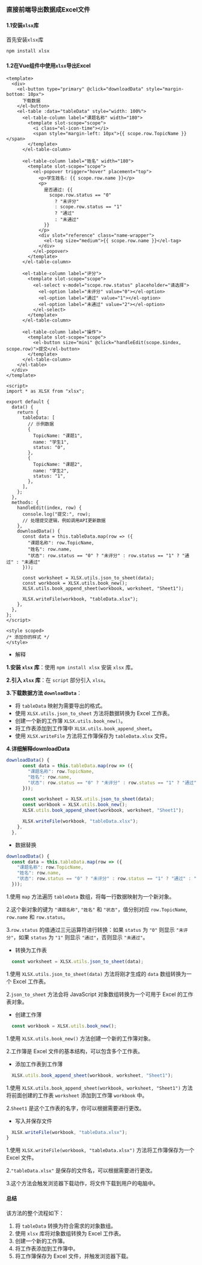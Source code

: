 ### 直接前端导出数据成Excel文件

#### 1.1安装`xlsx`库

首先安装`xlsx`库

```bash
npm install xlsx
```

#### 1.2在Vue组件中使用`xlsx`导出Excel

~~~vue
<template>
  <div>
    <el-button type="primary" @click="downloadData" style="margin-bottom: 10px">
      下载数据
    </el-button>
    <el-table :data="tableData" style="width: 100%">
      <el-table-column label="课题名称" width="180">
        <template slot-scope="scope">
          <i class="el-icon-time"></i>
          <span style="margin-left: 10px">{{ scope.row.TopicName }}</span>
        </template>
      </el-table-column>

      <el-table-column label="姓名" width="180">
        <template slot-scope="scope">
          <el-popover trigger="hover" placement="top">
            <p>学生姓名: {{ scope.row.name }}</p>
            <p>
              是否通过: {{
                scope.row.status == "0"
                  ? "未评分"
                  : scope.row.status == "1"
                  ? "通过"
                  : "未通过"
              }}
            </p>
            <div slot="reference" class="name-wrapper">
              <el-tag size="medium">{{ scope.row.name }}</el-tag>
            </div>
          </el-popover>
        </template>
      </el-table-column>

      <el-table-column label="评分">
        <template slot-scope="scope">
          <el-select v-model="scope.row.status" placeholder="请选择">
            <el-option label="未评分" value="0"></el-option>
            <el-option label="通过" value="1"></el-option>
            <el-option label="未通过" value="2"></el-option>
          </el-select>
        </template>
      </el-table-column>

      <el-table-column label="操作">
        <template slot-scope="scope">
          <el-button size="mini" @click="handleEdit(scope.$index, scope.row)">提交</el-button>
        </template>
      </el-table-column>
    </el-table>
  </div>
</template>

<script>
import * as XLSX from "xlsx";

export default {
  data() {
    return {
      tableData: [
        // 示例数据
        {
          TopicName: "课题1",
          name: "学生1",
          status: "0",
        },
        {
          TopicName: "课题2",
          name: "学生2",
          status: "1",
        },
      ],
    };
  },
  methods: {
    handleEdit(index, row) {
      console.log("提交:", row);
      // 处理提交逻辑，例如调用API更新数据
    },
    downloadData() {
      const data = this.tableData.map(row => ({
        "课题名称": row.TopicName,
        "姓名": row.name,
        "状态": row.status == "0" ? "未评分" : row.status == "1" ? "通过" : "未通过"
      }));

      const worksheet = XLSX.utils.json_to_sheet(data);
      const workbook = XLSX.utils.book_new();
      XLSX.utils.book_append_sheet(workbook, worksheet, "Sheet1");

      XLSX.writeFile(workbook, "tableData.xlsx");
    },
  },
};
</script>

<style scoped>
/* 添加你的样式 */
</style>

~~~

- 解释

**1.安装 `xlsx` 库**：使用 `npm install xlsx` 安装 `xlsx` 库。

**2.引入 `xlsx` 库**：在 `script` 部分引入 `xlsx`。

**3.下载数据方法 `downloadData`**：

- 将 `tableData` 映射为需要导出的格式。
- 使用 `XLSX.utils.json_to_sheet` 方法将数据转换为 Excel 工作表。
- 创建一个新的工作簿 `XLSX.utils.book_new()`。
- 将工作表添加到工作簿中 `XLSX.utils.book_append_sheet`。
- 使用 `XLSX.writeFile` 方法将工作簿保存为 `tableData.xlsx` 文件。

**4.详细解释downloadData**

~~~javascript
downloadData() {
      const data = this.tableData.map(row => ({
        "课题名称": row.TopicName,
        "姓名": row.name,
        "状态": row.status == "0" ? "未评分" : row.status == "1" ? "通过" : "未通过"
      }));

      const worksheet = XLSX.utils.json_to_sheet(data);
      const workbook = XLSX.utils.book_new();
      XLSX.utils.book_append_sheet(workbook, worksheet, "Sheet1");

      XLSX.writeFile(workbook, "tableData.xlsx");
    },
  },
~~~

- 数据替换

~~~JavaScript
downloadData() {
  const data = this.tableData.map(row => ({
    "课题名称": row.TopicName,
    "姓名": row.name,
    "状态": row.status == "0" ? "未评分" : row.status == "1" ? "通过" : "未通过"
  }));

~~~

1.使用 `map` 方法遍历 `tableData` 数组，将每一行数据映射为一个新对象。

2.这个新对象的键为 `"课题名称"`, `"姓名"` 和 `"状态"`，值分别对应 `row.TopicName`, `row.name` 和 `row.status`。

3.`row.status` 的值通过三元运算符进行转换：如果 `status` 为 `"0"` 则显示 `"未评分"`，如果 `status` 为 `"1"` 则显示 `"通过"`，否则显示 `"未通过"`。

- 转换为工作表

~~~JavaScript
  const worksheet = XLSX.utils.json_to_sheet(data);
~~~

1.使用 `XLSX.utils.json_to_sheet(data)` 方法将刚才生成的 `data` 数组转换为一个 Excel 工作表。

2.`json_to_sheet` 方法会将 JavaScript 对象数组转换为一个可用于 Excel 的工作表对象。

- 创建工作薄

~~~javascript
  const workbook = XLSX.utils.book_new();
~~~

1.使用 `XLSX.utils.book_new()` 方法创建一个新的工作簿对象。

2.工作簿是 Excel 文件的基本结构，可以包含多个工作表。

- 添加工作表到工作薄

~~~javascript
  XLSX.utils.book_append_sheet(workbook, worksheet, "Sheet1");
~~~

1.使用 `XLSX.utils.book_append_sheet(workbook, worksheet, "Sheet1")` 方法将前面创建的工作表 `worksheet` 添加到工作簿 `workbook` 中。

2.`Sheet1` 是这个工作表的名字，你可以根据需要进行更改。

- 写入并保存文件

~~~javascript
  XLSX.writeFile(workbook, "tableData.xlsx");
}
~~~

1.使用 `XLSX.writeFile(workbook, "tableData.xlsx")` 方法将工作簿保存为一个 Excel 文件。

2.`"tableData.xlsx"` 是保存的文件名，可以根据需要进行更改。

3.这个方法会触发浏览器下载动作，将文件下载到用户的电脑中。

#### 总结

该方法的整个流程如下：

1. 将 `tableData` 转换为符合需求的对象数组。
2. 使用 `xlsx` 库将对象数组转换为 Excel 工作表。
3. 创建一个新的工作簿。
4. 将工作表添加到工作簿中。
5. 将工作簿保存为 Excel 文件，并触发浏览器下载。

